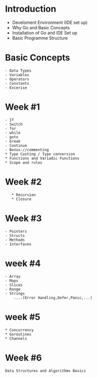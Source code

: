 # Introduction
- Develoment Environment (IDE set up)
- Why Go and Basic Concepts 
- Installation of Go and IDE Set up
- Basic Programme Structure

# Basic Concepts
    - Data Types
    - Variables
    - Operators
    - Constants
    - Excerise

# Week #1
    - If 
    - Switch
    - for
    - while 
    - goto
    - break
    - Continue
    - Bonus://commenting 
    * Type Casting / Type conversion
    * Functions and Variadic Functions
    * Scope and rules
    
# Week #2
       * Recursion
       * Closure
# Week #3
    - Pointers
    - Structs
    - Methods
    - Interfaces
# week #4
    - Array
    - Maps
    - Slices
    - Range
    - Strings
        ....(Error Handling,Defer,Panic,...)
# week #5
    * Concurrency
    * Goroutines
    * Channels
    
# Week #6
    Data Structures and Algorithms Basics
